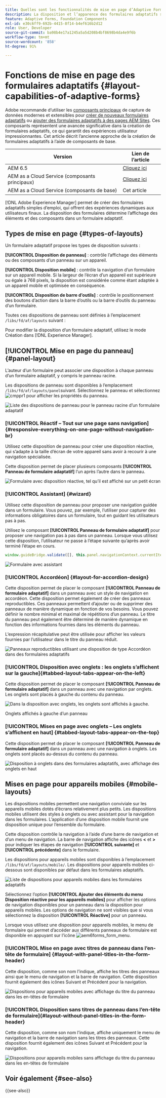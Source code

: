 ```yaml
---
title: Quelles sont les fonctionnalités de mise en page d’Adaptive Forms ?
description: La disposition et l’apparence des formulaires adaptatifs sur différents appareils sont déterminées par les paramètres de disposition. Comprenez les différentes dispositions et leur mode d’application.
feature: Adaptive Forms, Foundation Components
exl-id: e30c6ff9-692b-4415-8f14-b4ef616b2d12
role: User, Developer
source-git-commit: ba98b4e17a1245a5a5d208b4bf8698b4da4e9f6b
workflow-type: tm+mt
source-wordcount: '858'
ht-degree: 91%

---
```


# Fonctions de mise en page des formulaires adaptatifs {#layout-capabilities-of-adaptive-forms}

<span class="preview"> Adobe recommande d’utiliser les [composants principaux](https://experienceleague.adobe.com/docs/experience-manager-core-components/using/adaptive-forms/introduction.html?lang=fr) de capture de données modernes et extensibles pour [créer de nouveaux formulaires adaptatifs](/help/forms/creating-adaptive-form-core-components.md) ou [ajouter des formulaires adaptatifs à des pages AEM Sites](/help/forms/create-or-add-an-adaptive-form-to-aem-sites-page.md). Ces composants représentent une avancée significative dans la création de formulaires adaptatifs, ce qui garantit des expériences utilisateur impressionnantes. Cet article décrit l’ancienne approche de la création de formulaires adaptatifs à l’aide de composants de base. </span>


| Version | Lien de l’article |
| -------- | ---------------------------- |
| AEM 6.5 | [Cliquez ici](https://experienceleague.adobe.com/docs/experience-manager-65/forms/adaptive-forms-basic-authoring/layout-capabilities-adaptive-forms.html) |
| AEM as a Cloud Service (composants principaux) | [Cliquez ici](/help/forms/layout-capabilities-adaptive-forms-core-components.md) |
| AEM as a Cloud Service (composants de base) | Cet article |

[!DNL Adobe Experience Manager] permet de créer des formulaires adaptatifs simples d’emploi, qui offrent des expériences dynamiques aux utilisateurs finaux. La disposition des formulaires détermine l’affichage des éléments et des composants dans un formulaire adaptatif.

<!-- ## Prerequisite knowledge {#prerequisite-knowledge}

Before learning about the different layout capabilities of Adaptive Forms, read [Introduction to authoring forms](introduction-forms-authoring.md) to know more about Adaptive Forms. -->

## Types de mise en page {#types-of-layouts}

Un formulaire adaptatif propose les types de disposition suivants :

**[!UICONTROL Disposition de panneau]** : contrôle l’affichage des éléments ou des composants d’un panneau sur un appareil.

**[!UICONTROL Disposition mobile]** : contrôle la navigation d’un formulaire sur un appareil mobile. Si la largeur de l’écran d’un appareil est supérieure ou égale à 768 pixels, la disposition est considérée comme étant adaptée à un appareil mobile et optimisée en conséquence.

**[!UICONTROL Disposition de barre d’outils]** : contrôle le positionnement des boutons d’action dans la barre d’outils ou la barre d’outils du panneau d’un formulaire.

Toutes ces dispositions de panneau sont définies à l’emplacement `/libs/fd/af/layouts` suivant :

Pour modifier la disposition d’un formulaire adaptatif, utilisez le mode Création dans [!DNL Experience Manager].

## [!UICONTROL Mise en page du panneau] {#panel-layout}

L’auteur d’un formulaire peut associer une disposition à chaque panneau d’un formulaire adaptatif, y compris le panneau racine.

Les dispositions de panneau sont disponibles à l’emplacement `/libs/fd/af/layouts/panel`suivant. Sélectionnez le panneau et sélectionnez ![cmppr1](assets/configure-icon.svg) pour afficher les propriétés du panneau.

![Liste des dispositions de panneau pour le panneau racine d’un formulaire adaptatif](assets/layouts.png)

### [!UICONTROL Réactif – Tout sur une page sans navigation] {#responsive-everything-on-one-page-without-navigation-br}

Utilisez cette disposition de panneau pour créer une disposition réactive, qui s’adapte à la taille d’écran de votre appareil sans avoir à recourir à une navigation spécialisée.

Cette disposition permet de placer plusieurs composants **[!UICONTROL Panneau de formulaire adaptatif]** l’un après l’autre dans le panneau.

![Formulaire avec disposition réactive, tel qu’il est affiché sur un petit écran](assets/responsive-layout.png)

### [!UICONTROL Assistant] {#wizard}

Utilisez cette disposition de panneau pour proposer une navigation guidée dans un formulaire. Vous pouvez, par exemple, l’utiliser pour capturer des informations obligatoires dans un formulaire, tout en guidant les utilisateurs pas à pas.

Utilisez le composant **[!UICONTROL Panneau de formulaire adaptatif]** pour proposer une navigation pas à pas dans un panneau. Lorsque vous utilisez cette disposition, l’utilisateur ne passe à l’étape suivante qu’après avoir terminé l’étape en cours.

```javascript
window.guideBridge.validate([], this.panel.navigationContext.currentItem.somExpression)
```

![Formulaire avec assistant](assets/wizard-layout2.png)

### [!UICONTROL Accordéon] {#layout-for-accordion-design}

Cette disposition permet de placer le composant **[!UICONTROL Panneau de formulaire adaptatif]** dans un panneau avec un style de navigation en accordéon. Cette disposition permet également de créer des panneaux reproductibles. Ces panneaux permettent d’ajouter ou de supprimer des panneaux de manière dynamique en fonction de vos besoins. Vous pouvez définir le nombre minimal et maximal de répétitions d’un panneau. Le titre du panneau peut également être déterminé de manière dynamique en fonction des informations fournies dans les éléments du panneau.

L’expression récapitulative peut être utilisée pour afficher les valeurs fournies par l’utilisateur dans le titre du panneau réduit.

![Panneaux reproductibles utilisant une disposition de type Accordéon dans des formulaires adaptatifs](assets/accordion-layout.png)

### [!UICONTROL  Disposition avec onglets : les onglets s’affichent sur la gauche]{#tabbed-layout-tabs-appear-on-the-left}

Cette disposition permet de placer le composant **[!UICONTROL Panneau de formulaire adaptatif]** dans un panneau avec une navigation par onglets. Les onglets sont placés à gauche du contenu du panneau.

![Dans la disposition avec onglets, les onglets sont affichés à gauche.](assets/tabs-on-left.png)

Onglets affichés à gauche d’un panneau

### [!UICONTROL Mises en page avec onglets – Les onglets s’affichent en haut] {#tabbed-layout-tabs-appear-on-the-top}

Cette disposition permet de placer le composant **[!UICONTROL Panneau de formulaire adaptatif]** dans un panneau avec une navigation à onglets. Les onglets sont placés au-dessus du contenu du panneau.

![Disposition à onglets dans des formulaires adaptatifs, avec affichage des onglets en haut](assets/tabs-on-top.png)

## Mises en page pour appareils mobiles {#mobile-layouts}

Les dispositions mobiles permettent une navigation conviviale sur les appareils mobiles dotés d’écrans relativement plus petits. Les dispositions mobiles utilisent des styles à onglets ou avec assistant pour la navigation dans les formulaires. L’application d’une disposition mobile fournit une disposition unique pour l’ensemble du formulaire.

Cette disposition contrôle la navigation à l’aide d’une barre de navigation et d’un menu de navigation. La barre de navigation affiche des icônes **&lt;** et **>** pour indiquer les étapes de navigation **[!UICONTROL suivante]** et **[!UICONTROL précédente]** dans le formulaire.

Les dispositions pour appareils mobiles sont disponibles à l’emplacement `/libs/fd/af/layouts/mobile/`. Les dispositions pour appareils mobiles ci-dessous sont disponibles par défaut dans les formulaires adaptatifs.

![Liste de dispositions pour appareils mobiles dans les formulaires adaptatifs](assets/mobile-navigation.png)

Sélectionnez l’option **[!UICONTROL Ajouter des éléments du menu Disposition réactive pour les appareils mobiles]** pour afficher les options de navigation disponibles pour un panneau dans la disposition pour appareils mobiles. Les options de navigation ne sont visibles que si vous sélectionnez la disposition **[!UICONTROL Réactive]** pour un panneau.

Lorsque vous utilisez une disposition pour appareils mobiles, le menu de formulaire qui permet d’accéder aux différents panneaux de formulaire est disponible en appuyant sur l’icône ![aem6forms_form_menu](assets/rail-icon.svg).

### [!UICONTROL Mise en page avec titres de panneau dans l’en-tête de formulaire] {#layout-with-panel-titles-in-the-form-header}

Cette disposition, comme son nom l’indique, affiche les titres des panneaux ainsi que le menu de navigation et la barre de navigation. Cette disposition fournit également des icônes Suivant et Précédent pour la navigation.

![Dispositions pour appareils mobiles avec affichage du titre du panneau dans les en-têtes de formulaire](assets/mobile-layout1.png)

### [!UICONTROL  Disposition sans titres de panneau dans l’en-tête de formulaire]{#layout-without-panel-titles-in-the-form-header}

Cette disposition, comme son nom l’indique, affiche uniquement le menu de navigation et la barre de navigation sans les titres des panneaux. Cette disposition fournit également des icônes Suivant et Précédent pour la navigation.

![Dispositions pour appareils mobiles sans affichage du titre du panneau dans les en-têtes de formulaire](assets/mobile-layout2.png)

## Voir également {#see-also}

{{see-also}}


<!-- ## Toolbar layouts {#toolbar-layouts}

A Toolbar Layout controls positioning and display of any action buttons that you add to your Adaptive Forms. The layout can be added at a form level or at a panel level.

![A list of Toolbar Layouts in Adaptive Forms to control layout of buttons](assets/toolbar-layouts.png)

A list of Toolbar Layouts in Adaptive Forms

Toolbar layouts are available at `/libs/fd/af/layouts/toolbar` location. Adaptive Forms provide the following Toolbar Layouts, by default.

### [!UICONTROL Default layout for toolbar] {#default-layout-for-toolbar}

This layout is selected as the default layout when you add any action buttons in an Adaptive Form. Selecting this layout displays the same layout for both, desktop and mobile devices.

Also, you can add multiple toolbars containing action buttons configured with this layout. An action button is associated with a form control. You can configure the toolbars to be before or after a panel.

![Default view for toolbar](assets/toolbar_layout_default.png)

Default view for toolbar

### [!UICONTROL Mobile fixed layout for toolbar] {#mobile-fixed-layout-for-toolbar}

Select this layout to provide alternate layouts for desktop and mobile devices.

For the desktop layout, you can add Action buttons using some specific labels. Only one toolbar can be configured with this layout. If more than one toolbar is configured with this layout, there is an overlap for mobile devices and only one toolbar is visible. For example, you can have a toolbar at the bottom or the top of the form, or, after or before panels in the form.

For the Mobile layout, you can add action buttons using icons.

![Mobile fixed layout for toolbar](assets/toolbar_layout_mobile_fixed.png)

Mobile fixed layout for toolbar-->


